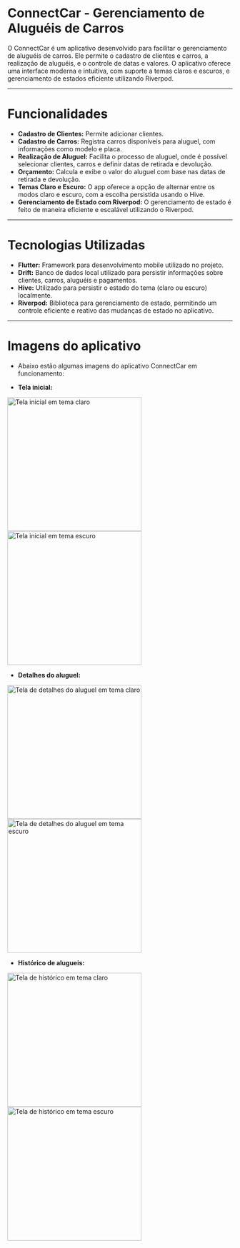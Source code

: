 # ConnectCar - Gerenciamento de Aluguéis de Carros
O ConnectCar é um aplicativo desenvolvido para facilitar o gerenciamento de aluguéis de carros. Ele permite o cadastro de clientes e carros, a realização de aluguéis, e o controle de datas e valores. O aplicativo oferece uma interface moderna e intuitiva, com suporte a temas claros e escuros, e gerenciamento de estados eficiente utilizando Riverpod.

---

# Funcionalidades
- **Cadastro de Clientes:** Permite adicionar clientes.
- **Cadastro de Carros:** Registra carros disponíveis para aluguel, com informações como modelo e placa.
- **Realização de Aluguel:** Facilita o processo de aluguel, onde é possível selecionar clientes, carros e definir datas de retirada e devolução.
- **Orçamento:** Calcula e exibe o valor do aluguel com base nas datas de retirada e devolução.
- **Temas Claro e Escuro:** O app oferece a opção de alternar entre os modos claro e escuro, com a escolha persistida usando o Hive.
- **Gerenciamento de Estado com Riverpod:** O gerenciamento de estado é feito de maneira eficiente e escalável utilizando o Riverpod.

---

# Tecnologias Utilizadas
- **Flutter:** Framework para desenvolvimento mobile utilizado no projeto.
- **Drift:** Banco de dados local utilizado para persistir informações sobre clientes, carros, aluguéis e pagamentos.
- **Hive:** Utilizado para persistir o estado do tema (claro ou escuro) localmente.
- **Riverpod:** Biblioteca para gerenciamento de estado, permitindo um controle eficiente e reativo das mudanças de estado no aplicativo.

---

# Imagens do aplicativo
- Abaixo estão algumas imagens do aplicativo ConnectCar em funcionamento:

- **Tela inicial:** 
<img src="lib/assets/screenshots/telainicial_claro.jpg" alt="Tela inicial em tema claro" width="300" />
<img src="lib/assets/screenshots/telanicial_escuro.jpg" alt="Tela inicial em tema escuro" width="300" />

- **Detalhes do aluguel:**
<img src="lib/assets/screenshots/detalhesaluguel_claro.jpg" alt="Tela de detalhes do aluguel em tema claro" width="300" />
<img src="lib/assets/screenshots/detalhesaluguel_escuro.jpg" alt="Tela de detalhes do aluguel em tema escuro" width="300" />

- **Histórico de alugueis:**
<img src="lib/assets/screenshots/historico_claro.jpg" alt="Tela de histórico em tema claro" width="300" />
<img src="lib/assets/screenshots/historico_escuro.jpg" alt="Tela de histórico em tema escuro" width="300" />